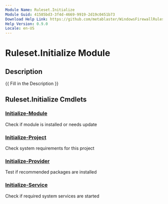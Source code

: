 ```yaml
---
Module Name: Ruleset.Initialize
Module Guid: 41585bd3-3f4d-4669-9919-2d19c0451b73
Download Help Link: https://github.com/metablaster/WindowsFirewallRuleset/tree/master/Config/HelpContent/0.9.0
Help Version: 0.9.0
Locale: en-US
---
```


# Ruleset.Initialize Module

## Description

{{ Fill in the Description }}

## Ruleset.Initialize Cmdlets

### [Initialize-Module](Initialize-Module.md)

Check if module is installed or needs update

### [Initialize-Project](Initialize-Project.md)

Check system requirements for this project

### [Initialize-Provider](Initialize-Provider.md)

Test if recommended packages are installed

### [Initialize-Service](Initialize-Service.md)

Check if required system services are started
